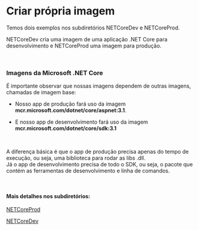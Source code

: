 # Criar própria imagem

Temos dois exemplos nos subdiretórios NETCoreDev e NETCoreProd.

NETCoreDev cria uma imagem de uma aplicação .NET Core para desenvolvimento e NETCoreProd uma imagem para produção.

<br>


### Imagens da Microsoft .NET Core

É importante observar que nossas imagens dependem de outras imagens, chamadas de imagem base:

- Nosso app de produção fará uso da imagem **mcr.microsoft.com/dotnet/core/aspnet:3.1**.

- E nosso app de desenvolvimento fará uso da imagem **mcr.microsoft.com/dotnet/core/sdk:3.1**

<br>

A diferença básica é que o app de produção precisa apenas do tempo de execução, ou seja, uma biblioteca para rodar as libs .dll.  
Já o app de desenvolvimento precisa de todo o SDK, ou seja, o pacote que contém as ferramentas de desenvolvimento e linha de comandos.


<br>

#### Mais detalhes nos subdiretórios:

[NETCoreProd](https://github.com/vitormoschetta/Help-Docker/tree/main/Apps/NETCoreProd)

[NETCoreDev](https://github.com/vitormoschetta/Help-Docker/tree/main/Apps/NETCoreDev)

